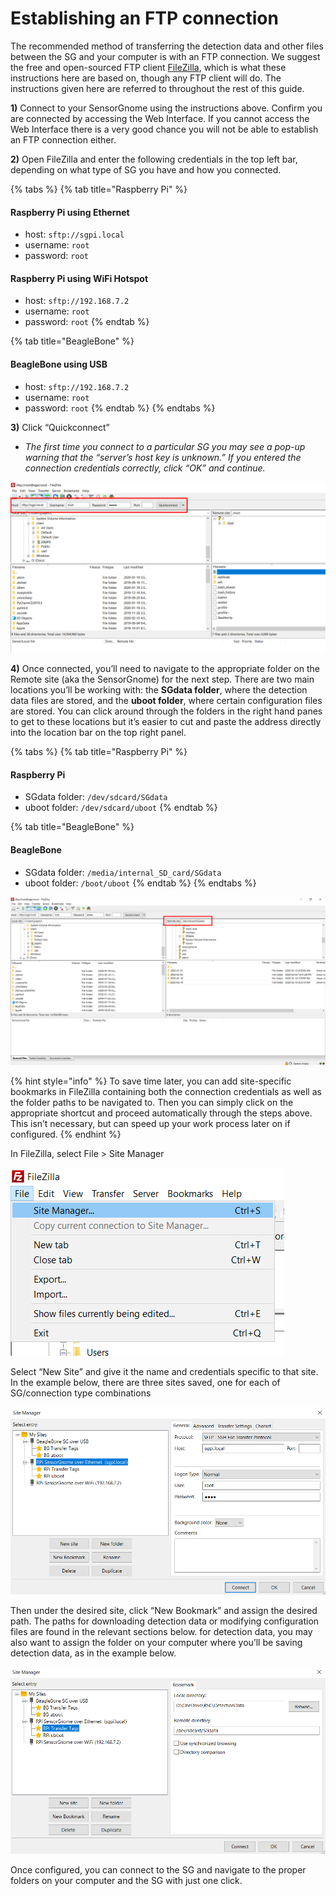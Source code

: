 # Establishing an FTP connection

The recommended method of transferring the detection data and other files between the SG and your computer is with an FTP connection. We suggest the free and open-sourced FTP client [FileZilla](filezilla-project.org/), which is what these instructions here are based on, though any FTP client will do. The instructions given here are referred to throughout the rest of this guide.

**1\)** Connect to your SensorGnome using the instructions above. Confirm you are connected by accessing the Web Interface. If you cannot access the Web Interface there is a very good chance you will not be able to establish an FTP connection either. 

**2\)** Open FileZilla and enter the following credentials in the top left bar, depending on what type of SG you have and how you connected.

{% tabs %}
{% tab title="Raspberry Pi" %}
#### **Raspberry Pi using Ethernet**

* host: `sftp://sgpi.local`
* username: `root`
* password: `root`

#### **Raspberry Pi using WiFi Hotspot**

* host: `sftp://192.168.7.2`
* username: `root`
* password: `root`
{% endtab %}

{% tab title="BeagleBone" %}
#### **BeagleBone using USB**

* host: `sftp://192.168.7.2`
* username: `root`
* password: `root`
{% endtab %}
{% endtabs %}

**3\)** Click “Quickconnect”

* _The first time you connect to a particular SG you may see a pop-up warning that the “server’s host key is unknown.” If you entered the connection credentials correctly, click “OK” and continue._

![Enter the host address in the top left address bar ](.gitbook/assets/fztransfer.png)

**4\)** Once connected, you’ll need to navigate to the appropriate folder on the Remote site \(aka the SensorGnome\) for the next step. There are two main locations you’ll be working with: the **SGdata folder**, where the detection data files are stored, and the **uboot folder**, where certain configuration files are stored. You can click around through the folders in the right hand panes to get to these locations but it’s easier to cut and paste the address directly into the location bar on the top right panel.

{% tabs %}
{% tab title="Raspberry Pi" %}
#### **Raspberry Pi**

* SGdata folder: `/dev/sdcard/SGdata`
* uboot folder: `/dev/sdcard/uboot`
{% endtab %}

{% tab title="BeagleBone" %}
#### **BeagleBone**

* SGdata folder: `/media/internal_SD_card/SGdata`
* uboot folder: `/boot/uboot`
{% endtab %}
{% endtabs %}

![The right side panels are used for navigating the files on the SensorGnome](.gitbook/assets/remotepath.png)

{% hint style="info" %}
To save time later, you can add site-specific bookmarks in FileZilla containing both the connection credentials as well as the folder paths to be navigated to. Then you can simply click on the appropriate shortcut and proceed automatically through the steps above. This isn’t necessary, but can speed up your work process later on if configured. 
{% endhint %}

In FileZilla, select File &gt; Site Manager

![](.gitbook/assets/fzsm1.png)

Select “New Site” and give it the name and credentials specific to that site. In the example below, there are three sites saved, one for each of SG/connection type combinations

![](.gitbook/assets/fzsm2.png)

Then under the desired site, click “New Bookmark” and assign the desired path. The paths for downloading detection data or modifying configuration files are found in the relevant sections below. for detection data, you may also want to assign the folder on your computer where you’ll be saving detection data, as in the example below.

![](.gitbook/assets/fzsm3.png)

Once configured, you can connect to the SG and navigate to the proper folders on your computer and the SG with just one click. 


